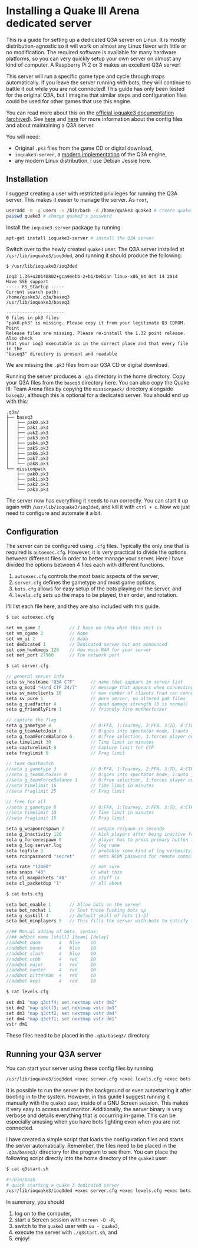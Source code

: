 Installing a Quake III Arena dedicated server
=============================================

This is a guide for setting up a dedicated Q3A server on Linux. It is mostly
distribution-agnostic so it will work on almost any Linux flavor with little or
no modification. The required software is available for many hardware platforms,
so you can very quickly setup your own server on almost any kind of computer. A
Raspberry Pi 2 or 3 makes an excellent Q3A server!

This server will run a specific game type and cycle through maps automatically.
If you leave the server running with bots, they will continue to battle it out
while you are not connected! This guide has only been tested for the original
Q3A, but I imagine that similar steps and configuration files could be used for
other games that use this engine.

You can read more about this on the
[official ioquake3 documentation (archived)](https://web.archive.org/web/20160126100116/http://wiki.ioquake3.org/Sys_Admin_Guide#So.2C_You.27ve_Decided_to_Start_a_Dedicated_Quake_3:_Arena_Server.).
See
[here](http://www.3dgw.com/guides/q3a/index.php3?page=configs.htm#servercfg) and
[here](https://www.quake3world.com/q3guide/servers.html) for more information about
the config files and about maintaining a Q3A server.

You will need:

* Original `.pk3` files from the game CD or digital download,
* `ioquake3-server`, a [modern implementation](http://ioquake3.org) 
    of the Q3A engine,
* any modern Linux distribution, I use Debian Jessie here.


Installation
---------------------------------------------

I suggest creating a user with restricted privileges for running the Q3A server.
This makes it easier to manage the server. As `root`,

```sh
useradd -m -g users -s /bin/bash -d /home/quake3 quake3 # create quake3 user
passwd quake3 # change quake3's password
```

Install the `ioquake3-server` package by running

```sh
apt-get install ioquake3-server # install the Q3A server
```

Switch over to the newly created `quake3` user. The Q3A server installed at
`/usr/lib/ioquake3/ioq3ded`, and running it should produce the following:

```
$ /usr/lib/ioquake3/ioq3ded

ioq3 1.36+u20140802+gca9eebb-2+b1/Debian linux-x86_64 Oct 14 2014
Have SSE support
----- FS_Startup -----
Current search path:
/home/quake3/.q3a/baseq3
/usr/lib/ioquake3/baseq3

----------------------
0 files in pk3 files
"pak0.pk3" is missing. Please copy it from your legitimate Q3 CDROM. Point
Release files are missing. Please re-install the 1.32 point release. Also check
that your ioq3 executable is in the correct place and that every file in the
"baseq3" directory is present and readable
```

We are missing the `.pk3` files from our Q3A CD or digital download.

Running the server produces a `.q3a` directory in the home directory. Copy your
Q3A files from the `baseq3` directory here. You can also copy the Quake III:
Team Arena files by copying the `missionpack/` directory alongside `baseq3/`,
although this is optional for a dedicated server. You should end up with this:

```
.q3a/
├── baseq3
│   ├── pak0.pk3
│   ├── pak1.pk3
│   ├── pak2.pk3
│   ├── pak3.pk3
│   ├── pak4.pk3
│   ├── pak5.pk3
│   ├── pak6.pk3
│   ├── pak7.pk3
│   └── pak8.pk3
└── missionpack
    ├── pak0.pk3
    ├── pak1.pk3
    ├── pak2.pk3
    └── pak3.pk3
```

The server now has everything it needs to run correctly. You can start it up
again with `/usr/lib/ioquake3/ioq3ded`, and kill it with `ctrl + c`. Now we just
need to configure and automate it a bit.


Configuration
---------------------------------------------

The server can be configured using `.cfg` files. Typically the only one that is
required is `autoexec.cfg`. However, it is very practical to divide the options
between different files in order to better manage your server. Here I have
divided the options between 4 files each with different functions.

1. `autoexec.cfg` controls the most basic aspects of the server,
2. `server.cfg` defines the gametype and most game options,
3. `bots.cfg` allows for easy setup of the bots playing on the server, and
4. `levels.cfg` sets up the maps to be played, their order, and rotation.

I'll list each file here, and they are also included with this guide.

```c
$ cat autoexec.cfg

set vm_game 2           // I have no idea what this shit is
set vm_cgame 2          // Nope
set vm_ui 2             // Nada
set dedicated 1         // Dedicated server but not announced
set com_hunkmegs 128    // How much RAM for your server
set net_port 27960      // The network port
```

```c
$ cat server.cfg

// general server info
seta sv_hostname "Q3A CTF"      // name that appears in server list
seta g_motd "Hard CTF 24/7"     // message that appears when connecting
seta sv_maxclients 16           // max number of clients than can connect
seta sv_pure 1                  // pure server, no altered pak files
seta g_quadfactor 4             // quad damage strength (3 is normal)
seta g_friendlyFire 1           // friendly fire motherfucker

// capture the flag
seta g_gametype 4               // 0:FFA, 1:Tourney, 2:FFA, 3:TD, 4:CTF
seta g_teamAutoJoin 0           // 0:goes into spectator mode, 1:auto joins a team 
seta g_teamForceBalance 0       // 0:free selection, 1:forces player on weak team
seta timelimit 30               // Time limit in minutes
seta capturelimit 8             // Capture limit for CTF
seta fraglimit 0                // Frag limit

// team deathmatch
//seta g_gametype 3             // 0:FFA, 1:Tourney, 2:FFA, 3:TD, 4:CTF
//seta g_teamAutoJoin 0         // 0:goes into spectator mode, 1:auto joins a team
//seta g_teamForceBalance 1     // 0:free selection, 1:forces player on weak team
//seta timelimit 15             // Time limit in minutes
//seta fraglimit 25             // Frag limit

// free for all
//seta g_gametype 0             // 0:FFA, 1:Tourney, 2:FFA, 3:TD, 4:CTF
//seta timelimit 10             // Time limit in minutes
//seta fraglimit 15             // Frag limit

seta g_weaponrespawn 2          // weapon respawn in seconds 
seta g_inactivity 120           // kick players after being inactive for x seconds
seta g_forcerespawn 0           // player has to press primary button to respawn
seta g_log server.log           // log name
seta logfile 3                  // probably some kind of log verbosity?   
seta rconpassword "secret"      // sets RCON password for remote console

seta rate "12400"               // not sure
seta snaps "40"                 // what this
seta cl_maxpackets "40"         // stuff is
seta cl_packetdup "1"           // all about
```

```c
$ cat bots.cfg

seta bot_enable 1       // Allow bots on the server
seta bot_nochat 1       // Shut those fucking bots up
seta g_spskill 4        // Default skill of bots [1-5] 
seta bot_minplayers 5   // This fills the server with bots to satisfy the minimum

//## Manual adding of bots. syntax:
//## addbot name [skill] [team] [delay]
//addbot doom       4   blue    10
//addbot bones      4   blue    10
//addbot slash      4   blue    10
//addbot orbb       4   red     10
//addbot major      4   red     10
//addbot hunter     4   red     10
//addbot bitterman  4   red     10
//addbot keel       4   red     10
```

```c
$ cat levels.cfg

set dm1 "map q3ctf4; set nextmap vstr dm2"
set dm2 "map q3ctf3; set nextmap vstr dm3"
set dm3 "map q3ctf2; set nextmap vstr dm4"
set dm4 "map q3ctf1; set nextmap vstr dm1"
vstr dm1
```

These files need to be placed in the `.q3a/baseq3/` directory.


Running your Q3A server
---------------------------------------------

You can start your server using these config files by running

```sh
/usr/lib/ioquake3/ioq3ded +exec server.cfg +exec levels.cfg +exec bots.cfg
```

It is possible to run the server in the background or even autostarting it after
booting in to the system. However, in this guide I suggest running it manually
with the `quake3` user, inside of a GNU Screen session. This makes it very easy
to access and monitor. Additionally, the server binary is very verbose and
details everything that is occurring in-game. This can be especially amusing
when you have bots fighting even when you are not connected.

I have created a simple script that loads the configuration files and starts the
server automatically. Remember, the files need to be placed in the
`.q3a/baseq3/` directory for the program to see them. You can place the
following script directly into the home directory of the `quake3` user:

```sh
$ cat q3start.sh

#!/bin/bash
# quick starting a quake 3 dedicated server
/usr/lib/ioquake3/ioq3ded +exec server.cfg +exec levels.cfg +exec bots.cfg
```

In summary, you should

1. log on to the computer,
2. start a Screen session with `screen -D -R`,
3. switch to the `quake3` user with `su - quake3`,
4. execute the server with `./q3start.sh`, and
5. enjoy!
